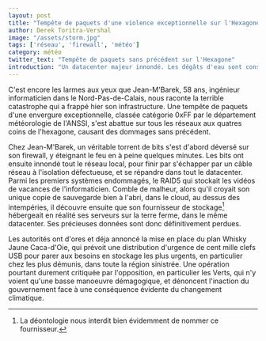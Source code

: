 ```yaml
---
layout: post
title: "Tempête de paquets d'une violence exceptionnelle sur l'Hexagone"
author: Derek Toritra-Vershal
image: "/assets/storm.jpg"
tags: ['réseau', 'firewall', 'météo']
category: météo
twitter_text: "Tempête de paquets sans précédent sur l'Hexagone"
introduction: "Un datacenter majeur innondé. Les dégâts d'eau sont considérables."
---
```


C'est encore les larmes aux yeux que Jean-M'Barek, 58 ans, ingénieur
informaticien dans le Nord-Pas-de-Calais, nous raconte la terrible catastrophe
qui a frappé hier son infrastructure. Une tempête de paquets d'une envergure
exceptionnelle, classée catégorie 0xFF par le département météorologie de l'ANSSI,
s'est abattue sur tous les réseaux aux quatres coins de l'hexagone, causant des dommages
sans précédent.

Chez Jean-M'Barek, un véritable torrent de bits s'est d'abord déversé sur son
firewall, y éteignant le feu en à peine quelques minutes. Les bits ont ensuite
innondé tout le réseau local, pour finir par s'échapper par un câble réseau à
l'isolation défectueuse, et se répandre dans tout le datacenter.
Parmi les premiers systèmes endommagés, le RAID5 qui stockait les vidéos
de vacances de l'informaticien. Comble de malheur, alors qu'il croyait son
unique copie de sauvegarde bien à l'abri, dans le cloud, au dessus des intempéries, 
il découvre ensuite que son fournisseur de stockage[^1] hébergeait en réalité
ses serveurs sur la terre ferme, dans le même datacenter. Ses précieuses
données sont donc définitivement perdues.

Les autorités ont d'ores et déja annoncé la mise en place du plan
Whisky Jaune Caca-d'Oie, qui prévoit une distribution d'urgence de
cent mille clefs USB pour parer aux besoins en stockage les plus urgents,
en particulier chez les plus démunis, dans toute la région sinistrée.
Une opération pourtant durement critiquée par l'opposition, en particulier
les Verts, qui n'y voient qu'une basse manoeuvre démagogique, et dénoncent
l'inaction du gouvernement face à une conséquence évidente du changement
climatique.



[^1]: La déontologie nous interdit bien évidemment de nommer ce fournisseur.


